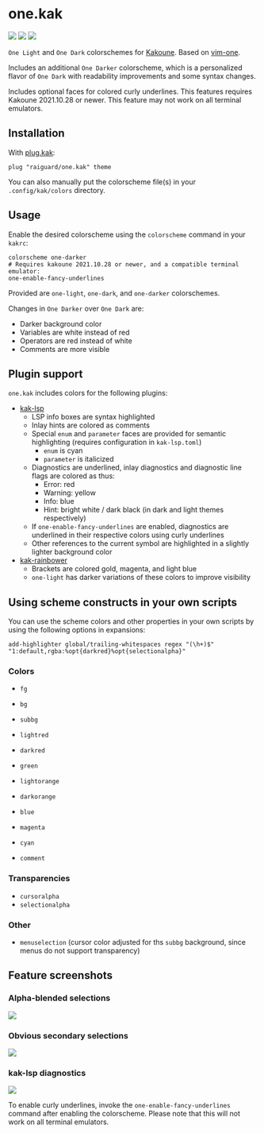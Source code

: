 # one.kak

![](screenshots/one-darker.png)
![](screenshots/one-dark.png)
![](screenshots/one-light.png)

`One Light` and `One Dark` colorschemes for [Kakoune](https://kakoune.org). Based on [vim-one](https://github.com/rakr/vim-one).

Includes an additional `One Darker` colorscheme, which is a personalized flavor of `One Dark` with readability improvements and some syntax changes.

Includes optional faces for colored curly underlines. This features requires Kakoune 2021.10.28 or newer. This feature may not work on all terminal emulators.

## Installation

With [plug.kak](https://github.com/andreyorst/plug.kak):

```kak
plug "raiguard/one.kak" theme
```

You can also manually put the colorscheme file(s) in your `.config/kak/colors` directory.

## Usage

Enable the desired colorscheme using the `colorscheme` command in your `kakrc`:

```kak
colorscheme one-darker
# Requires kakoune 2021.10.28 or newer, and a compatible terminal emulator:
one-enable-fancy-underlines
```

Provided are `one-light`, `one-dark`, and `one-darker` colorschemes.

Changes in `One Darker` over `One Dark` are:

- Darker background color
- Variables are white instead of red
- Operators are red instead of white
- Comments are more visible

## Plugin support

`one.kak` includes colors for the following plugins:

- [kak-lsp](https://github.com/kak-lsp/kak-lsp)
    - LSP info boxes are syntax highlighted
    - Inlay hints are colored as comments
    - Special `enum` and `parameter` faces are provided for semantic highlighting (requires configuration in `kak-lsp.toml`)
        - `enum` is cyan
        - `parameter` is italicized
    - Diagnostics are underlined, inlay diagnostics and diagnostic line flags are colored as thus:
        - Error: red
        - Warning: yellow
        - Info: blue
        - Hint: bright white / dark black (in dark and light themes respectively)
    - If `one-enable-fancy-underlines` are enabled, diagnostics are underlined in their respective colors using curly underlines
    - Other references to the current symbol are highlighted in a slightly lighter background color
- [kak-rainbower](https://github.com/crizan/kak-rainbower)
    - Brackets are colored gold, magenta, and light blue
    - `one-light` has darker variations of these colors to improve visibility

## Using scheme constructs in your own scripts

You can use the scheme colors and other properties in your own scripts by using the following options in expansions:

```kak
add-highlighter global/trailing-whitespaces regex "(\h+)$" "1:default,rgba:%opt{darkred}%opt{selectionalpha}"
```

### Colors

- `fg`
- `bg`
- `subbg`

- `lightred`
- `darkred`
- `green`
- `lightorange`
- `darkorange`
- `blue`
- `magenta`
- `cyan`

- `comment`

### Transparencies

- `cursoralpha`
- `selectionalpha`

### Other

- `menuselection` (cursor color adjusted for ths `subbg` background, since menus do not support transparency)

## Feature screenshots

### Alpha-blended selections

![](screenshots/alpha-blended-selections.png)

### Obvious secondary selections

![](screenshots/secondary-selections.png)

### kak-lsp diagnostics

![](screenshots/kak-lsp.png)

To enable curly underlines, invoke the `one-enable-fancy-underlines` command after enabling the colorscheme. Please note that this will not work on all terminal emulators.
